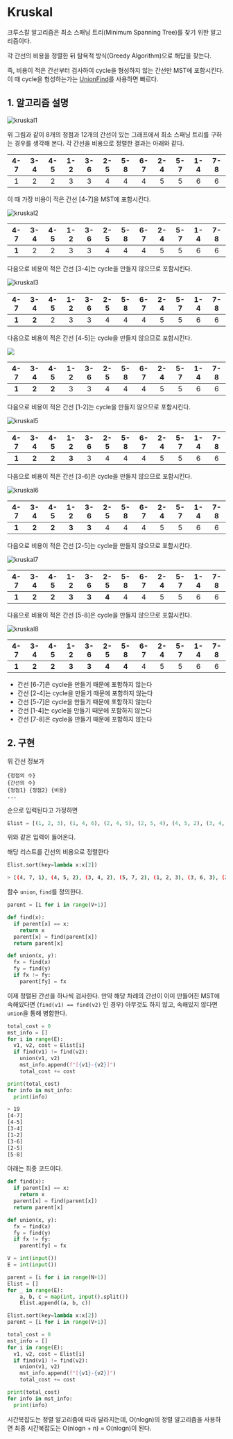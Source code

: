# Kruskal

크루스칼 알고리즘은 최소 스패닝 트리(Minimum Spanning Tree)를 찾기 위한 알고리즘이다.

각 간선의 비용을 정렬한 뒤 탐욕적 방식(Greedy Algorithm)으로 해답을 찾는다.

즉, 비용이 적은 간선부터 검사하여 cycle을 형성하지 않는 간선만 MST에 포함시킨다. 이 때 cycle을 형성하는가는 [UnionFind](https://github.com/jongwoo328/TIL/blob/master/Algorithm/Union%20Find/readme.md)를 사용하면 빠르다.

## 1. 알고리즘 설명

![kruskal1](./images/kruskal1.jpg)



위 그림과 같이 8개의 정점과 12개의 간선이 있는 그래프에서 최소 스패닝 트리를 구하는 경우를 생각해 본다. 각 간선을 비용으로 정렬한 결과는 아래와 같다.

| 4-7  | 3-4  | 4-5  | 1-2  | 3-6  | 2-5  | 5-8  | 6-7  | 2-4  | 5-7  | 1-4  | 7-8  |
| :--: | :--: | :--: | :--: | :--: | :--: | :--: | :--: | :--: | :--: | :--: | :--: |
|  1   |  2   |  2   |  3   |  3   |  4   |  4   |  4   |  5   |  5   |  6   |  6   |

이 때 가장 비용이 적은 간선 [4-7]을 MST에 포함시킨다.



![kruskal2](./images/kruskal2.jpg)

|  4-7  | 3-4  | 4-5  | 1-2  | 3-6  | 2-5  | 5-8  | 6-7  | 2-4  | 5-7  | 1-4  | 7-8  |
| :---: | :--: | :--: | :--: | :--: | :--: | :--: | :--: | :--: | :--: | :--: | :--: |
| **1** |  2   |  2   |  3   |  3   |  4   |  4   |  4   |  5   |  5   |  6   |  6   |

다음으로 비용이 적은 간선 [3-4]는 cycle을 만들지 않으므로 포함시킨다.



![kruskal3](./images/kruskal3.jpg)

|  4-7  |  3-4  | 4-5  | 1-2  | 3-6  | 2-5  | 5-8  | 6-7  | 2-4  | 5-7  | 1-4  | 7-8  |
| :---: | :---: | :--: | :--: | :--: | :--: | :--: | :--: | :--: | :--: | :--: | :--: |
| **1** | **2** |  2   |  3   |  3   |  4   |  4   |  4   |  5   |  5   |  6   |  6   |

다음으로 비용이 적은 간선 [4-5]는 cycle을 만들지 않으므로 포함시킨다.



![](./images/kruskal4.jpg)

|  4-7  |  3-4  |  4-5  | 1-2  | 3-6  | 2-5  | 5-8  | 6-7  | 2-4  | 5-7  | 1-4  | 7-8  |
| :---: | :---: | :---: | :--: | :--: | :--: | :--: | :--: | :--: | :--: | :--: | :--: |
| **1** | **2** | **2** |  3   |  3   |  4   |  4   |  4   |  5   |  5   |  6   |  6   |

다음으로 비용이 적은 간선 [1-2]는 cycle을 만들지 않으므로 포함시킨다.



![kruskal5](./images/kruskal5.jpg)

|  4-7  |  3-4  |  4-5  |  1-2  | 3-6  | 2-5  | 5-8  | 6-7  | 2-4  | 5-7  | 1-4  | 7-8  |
| :---: | :---: | :---: | :---: | :--: | :--: | :--: | :--: | :--: | :--: | :--: | :--: |
| **1** | **2** | **2** | **3** |  3   |  4   |  4   |  4   |  5   |  5   |  6   |  6   |

다음으로 비용이 적은 간선 [3-6]은 cycle을 만들지 않으므로 포함시킨다.



![kruskal6](./images/kruskal6.jpg)

|  4-7  |  3-4  |  4-5  |  1-2  |  3-6  | 2-5  | 5-8  | 6-7  | 2-4  | 5-7  | 1-4  | 7-8  |
| :---: | :---: | :---: | :---: | :---: | :--: | :--: | :--: | :--: | :--: | :--: | :--: |
| **1** | **2** | **2** | **3** | **3** |  4   |  4   |  4   |  5   |  5   |  6   |  6   |

다음으로 비용이 적은 간선 [2-5]는 cycle을 만들지 않으므로 포함시킨다.



![kruskal7](./images/kruskal7.jpg)

|  4-7  |  3-4  |  4-5  |  1-2  |  3-6  |  2-5  | 5-8  | 6-7  | 2-4  | 5-7  | 1-4  | 7-8  |
| :---: | :---: | :---: | :---: | :---: | :---: | :--: | :--: | :--: | :--: | :--: | :--: |
| **1** | **2** | **2** | **3** | **3** | **4** |  4   |  4   |  5   |  5   |  6   |  6   |

다음으로 비용이 적은 간선 [5-8]은 cycle을 만들지 않으므로 포함시킨다.



![kruskal8](./images/kruskal8.jpg)

|  4-7  |  3-4  |  4-5  |  1-2  |  3-6  |  2-5  |  5-8  | 6-7  | 2-4  | 5-7  | 1-4  | 7-8  |
| :---: | :---: | :---: | :---: | :---: | :---: | :---: | :--: | :--: | :--: | :--: | :--: |
| **1** | **2** | **2** | **3** | **3** | **4** | **4** |  4   |  5   |  5   |  6   |  6   |



- 간선 [6-7]은 cycle을 만들기 때문에 포함하지 않는다
- 간선 [2-4]는 cycle을 만들기 때문에 포함하지 않는다
- 간선 [5-7]은 cycle을 만들기 때문에 포함하지 않는다
- 간선 [1-4]는 cycle을 만들기 때문에 포함하지 않는다
- 간선 [7-8]은 cycle을 만들기 때문에 포함하지 않는다



## 2. 구현

위 간선 정보가

```
{정점의 수}
{간선의 수}
{정점1} {정점2} {비용}
...
```

순으로 입력된다고 가정하면

```python
Elist = [(1, 2, 3), (1, 4, 6), (2, 4, 5), (2, 5, 4), (4, 5, 2), (3, 4, 2), (5, 8, 4), (5, 7, 2), (4, 7, 1), (3, 6, 3), (6, 7, 4), (7, 8, 6)]
```

위와 같은 입력이 들어온다.

해당 리스트를 간선의 비용으로 정렬한다

```python
Elist.sort(key=lambda x:x[2])
```

```bash
> [(4, 7, 1), (4, 5, 2), (3, 4, 2), (5, 7, 2), (1, 2, 3), (3, 6, 3), (2, 5, 4), (5, 8, 4), (6, 7, 4), (2, 4, 5), (1, 4, 6), (7, 8, 6)]
```



함수 `union`, `find`를 정의한다.

```python
parent = [i for i in range(V+1)]

def find(x):
  if parent[x] == x:
    return x
  parent[x] = find(parent[x])
  return parent[x]

def union(x, y):
  fx = find(x)
  fy = find(y)
  if fx != fy:
    parent[fy] = fx
```



이제 정렬된 간선을 하나씩 검사한다. 만약 해당 차례의 간선이 이미 만들어진 MST에 속해있다면 (`find(v1) == find(v2)` 인 경우) 아무것도 하지 않고, 속해있지 않다면 `union`을 통해 병합한다.

```python
total_cost = 0
mst_info = []
for i in range(E):
  v1, v2, cost = Elist[i]
  if find(v1) != find(v2):
    union(v1, v2)
    mst_info.append(f"[{v1}-{v2}]")
    total_cost += cost

print(total_cost)
for info in mst_info:
  print(info)
```

```bash
> 19
[4-7]
[4-5]
[3-4]
[1-2]
[3-6]
[2-5]
[5-8]
```



아래는 최종 코드이다.

```python
def find(x):
  if parent[x] == x:
    return x
  parent[x] = find(parent[x])
  return parent[x]

def union(x, y):
  fx = find(x)
  fy = find(y)
  if fx != fy:
    parent[fy] = fx

V = int(input())
E = int(input())

parent = [i for i in range(N+1)]
Elist = []
for _ in range(E):
    a, b, c = map(int, input().split())
    Elist.append((a, b, c))

Elist.sort(key=lambda x:x[2])
parent = [i for i in range(V+1)]

total_cost = 0
mst_info = []
for i in range(E):
  v1, v2, cost = Elist[i]
  if find(v1) != find(v2):
    union(v1, v2)
    mst_info.append(f"[{v1}-{v2}]")
    total_cost += cost

print(total_cost)
for info in mst_info:
  print(info)
```



시간복잡도는 정렬 알고리즘에 따라 달라지는데, O(nlogn)의 정렬 알고리즘을 사용하면 최종 시간복잡도는 O(nlogn + n) = O(nlogn)이 된다.
